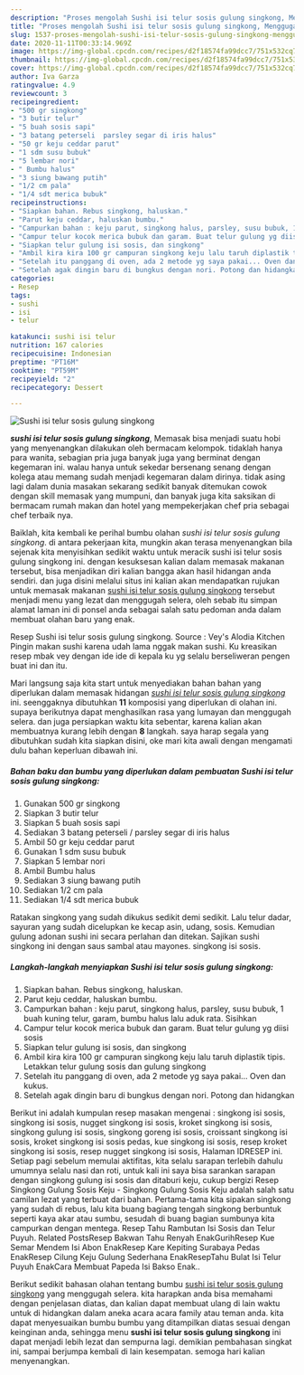 ```yaml
---
description: "Proses mengolah Sushi isi telur sosis gulung singkong, Menggugah Selera"
title: "Proses mengolah Sushi isi telur sosis gulung singkong, Menggugah Selera"
slug: 1537-proses-mengolah-sushi-isi-telur-sosis-gulung-singkong-menggugah-selera
date: 2020-11-11T00:33:14.969Z
image: https://img-global.cpcdn.com/recipes/d2f18574fa99dcc7/751x532cq70/sushi-isi-telur-sosis-gulung-singkong-foto-resep-utama.jpg
thumbnail: https://img-global.cpcdn.com/recipes/d2f18574fa99dcc7/751x532cq70/sushi-isi-telur-sosis-gulung-singkong-foto-resep-utama.jpg
cover: https://img-global.cpcdn.com/recipes/d2f18574fa99dcc7/751x532cq70/sushi-isi-telur-sosis-gulung-singkong-foto-resep-utama.jpg
author: Iva Garza
ratingvalue: 4.9
reviewcount: 3
recipeingredient:
- "500 gr singkong"
- "3 butir telur"
- "5 buah sosis sapi"
- "3 batang peterseli  parsley segar di iris halus"
- "50 gr keju ceddar parut"
- "1 sdm susu bubuk"
- "5 lembar nori"
- " Bumbu halus"
- "3 siung bawang putih"
- "1/2 cm pala"
- "1/4 sdt merica bubuk"
recipeinstructions:
- "Siapkan bahan. Rebus singkong, haluskan."
- "Parut keju ceddar, haluskan bumbu."
- "Campurkan bahan : keju parut, singkong halus, parsley, susu bubuk, 1 buah kuning telur, garam, bumbu halus lalu aduk rata. Sisihkan"
- "Campur telur kocok merica bubuk dan garam. Buat telur gulung yg diisi sosis"
- "Siapkan telur gulung isi sosis, dan singkong"
- "Ambil kira kira 100 gr campuran singkong keju lalu taruh diplastik tipis. Letakkan telur gulung sosis dan gulung singkong"
- "Setelah itu panggang di oven, ada 2 metode yg saya pakai... Oven dan kukus."
- "Setelah agak dingin baru di bungkus dengan nori. Potong dan hidangkan"
categories:
- Resep
tags:
- sushi
- isi
- telur

katakunci: sushi isi telur 
nutrition: 167 calories
recipecuisine: Indonesian
preptime: "PT16M"
cooktime: "PT59M"
recipeyield: "2"
recipecategory: Dessert

---
```



![Sushi isi telur sosis gulung singkong](https://img-global.cpcdn.com/recipes/d2f18574fa99dcc7/751x532cq70/sushi-isi-telur-sosis-gulung-singkong-foto-resep-utama.jpg)

<b><i>sushi isi telur sosis gulung singkong</i></b>, Memasak bisa menjadi suatu hobi yang menyenangkan dilakukan oleh bermacam kelompok. tidaklah hanya para wanita, sebagian pria juga banyak juga yang berminat dengan kegemaran ini. walau hanya untuk sekedar bersenang senang dengan kolega atau memang sudah menjadi kegemaran dalam dirinya. tidak asing lagi dalam dunia masakan sekarang sedikit banyak ditemukan cowok dengan skill memasak yang mumpuni, dan banyak juga kita saksikan di bermacam rumah makan dan hotel yang mempekerjakan chef pria sebagai chef terbaik nya.

Baiklah, kita kembali ke perihal bumbu olahan <i>sushi isi telur sosis gulung singkong</i>. di antara pekerjaan kita, mungkin akan terasa menyenangkan bila sejenak kita menyisihkan sedikit waktu untuk meracik sushi isi telur sosis gulung singkong ini. dengan kesuksesan kalian dalam memasak makanan tersebut, bisa menjadikan diri kalian bangga akan hasil hidangan anda sendiri. dan juga disini melalui situs ini kalian akan mendapatkan rujukan untuk memasak makanan <u>sushi isi telur sosis gulung singkong</u> tersebut menjadi menu yang lezat dan menggugah selera, oleh sebab itu simpan alamat laman ini di ponsel anda sebagai salah satu pedoman anda dalam membuat olahan baru yang enak.

Resep Sushi isi telur sosis gulung singkong. Source : Vey&#39;s Alodia Kitchen Pingin makan sushi karena udah lama nggak makan sushi. Ku kreasikan resep mbak vey dengan ide ide di kepala ku yg selalu berseliweran pengen buat ini dan itu.


Mari langsung saja kita start untuk menyediakan bahan bahan yang diperlukan dalam memasak hidangan <u><i>sushi isi telur sosis gulung singkong</i></u> ini. seenggaknya dibutuhkan <b>11</b> komposisi yang diperlukan di olahan ini. supaya berikutnya dapat menghasilkan rasa yang lumayan dan menggugah selera. dan juga persiapkan waktu kita sebentar, karena kalian akan membuatnya kurang lebih dengan <b>8</b> langkah. saya harap segala yang dibutuhkan sudah kita siapkan disini, oke mari kita awali dengan mengamati dulu bahan keperluan dibawah ini.

<!--inarticleads1-->

##### Bahan baku dan bumbu yang diperlukan dalam pembuatan Sushi isi telur sosis gulung singkong:

1. Gunakan 500 gr singkong
1. Siapkan 3 butir telur
1. Siapkan 5 buah sosis sapi
1. Sediakan 3 batang peterseli / parsley segar di iris halus
1. Ambil 50 gr keju ceddar parut
1. Gunakan 1 sdm susu bubuk
1. Siapkan 5 lembar nori
1. Ambil  Bumbu halus
1. Sediakan 3 siung bawang putih
1. Sediakan 1/2 cm pala
1. Sediakan 1/4 sdt merica bubuk


Ratakan singkong yang sudah dikukus sedikit demi sedikit. Lalu telur dadar, sayuran yang sudah dicelupkan ke kecap asin, udang, sosis. Kemudian gulung adonan sushi ini secara perlahan dan ditekan. Sajikan sushi singkong ini dengan saus sambal atau mayones. singkong isi sosis. 

<!--inarticleads2-->

##### Langkah-langkah menyiapkan Sushi isi telur sosis gulung singkong:

1. Siapkan bahan. Rebus singkong, haluskan.
1. Parut keju ceddar, haluskan bumbu.
1. Campurkan bahan : keju parut, singkong halus, parsley, susu bubuk, 1 buah kuning telur, garam, bumbu halus lalu aduk rata. Sisihkan
1. Campur telur kocok merica bubuk dan garam. Buat telur gulung yg diisi sosis
1. Siapkan telur gulung isi sosis, dan singkong
1. Ambil kira kira 100 gr campuran singkong keju lalu taruh diplastik tipis. Letakkan telur gulung sosis dan gulung singkong
1. Setelah itu panggang di oven, ada 2 metode yg saya pakai... Oven dan kukus.
1. Setelah agak dingin baru di bungkus dengan nori. Potong dan hidangkan


Berikut ini adalah kumpulan resep masakan mengenai : singkong isi sosis, singkong isi sosis, nugget singkong isi sosis, kroket singkong isi sosis, singkong gulung isi sosis, singkong goreng isi sosis, croissant singkong isi sosis, kroket singkong isi sosis pedas, kue singkong isi sosis, resep kroket singkong isi sosis, resep nugget singkong isi sosis, Halaman IDRESEP ini. Setiap pagi sebelum memulai aktifitas, kita selalu sarapan terlebih dahulu umumnya selalu nasi dan roti, untuk kali ini saya bisa sarankan sarapan dengan singkong gulung isi sosis dan ditaburi keju, cukup bergizi Resep Singkong Gulung Sosis Keju - Singkong Gulung Sosis Keju adalah salah satu camilan lezat yang terbuat dari bahan. Pertama-tama kita sipakan singkong yang sudah di rebus, lalu kita buang bagiang tengah singkong berbuntuk seperti kaya akar atau sumbu, sesudah di buang bagian sumbunya kita campurkan dengan mentega. Resep Tahu Rambutan Isi Sosis dan Telur Puyuh. Related PostsResep Bakwan Tahu Renyah EnakGurihResep Kue Semar Mendem Isi Abon EnakResep Kare Kepiting Surabaya Pedas EnakResep Cilung Keju Gulung Sederhana EnakResepTahu Bulat Isi Telur Puyuh EnakCara Membuat Papeda Isi Bakso Enak.. 

Berikut sedikit bahasan olahan tentang bumbu <u>sushi isi telur sosis gulung singkong</u> yang menggugah selera. kita harapkan anda bisa memahami dengan penjelasan diatas, dan kalian dapat membuat ulang di lain waktu untuk di hidangkan dalam aneka acara acara family atau teman anda. kita dapat menyesuaikan bumbu bumbu yang ditampilkan diatas sesuai dengan keinginan anda, sehingga menu <b>sushi isi telur sosis gulung singkong</b> ini dapat menjadi lebih lezat dan sempurna lagi. demikian pembahasan singkat ini, sampai berjumpa kembali di lain kesempatan. semoga hari kalian menyenangkan.
